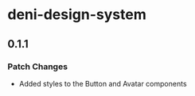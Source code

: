 # deni-design-system

## 0.1.1

### Patch Changes

- Added styles to the Button and Avatar components

